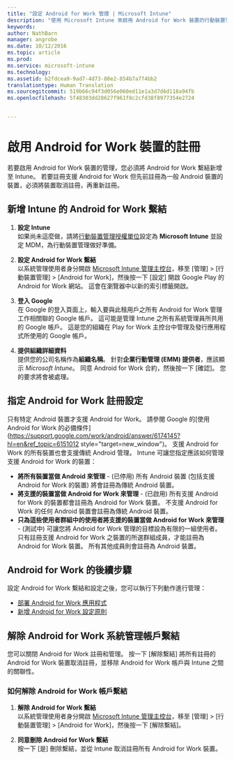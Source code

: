 ```yaml
---
title: "設定 Android for Work 管理 | Microsoft Intune"
description: "使用 Microsoft Intune 來啟用 Android for Work 裝置的行動裝置管理 (MDM)。"
keywords: 
author: NathBarn
manager: angrobe
ms.date: 10/12/2016
ms.topic: article
ms.prod: 
ms.service: microsoft-intune
ms.technology: 
ms.assetid: b2fdcea9-9ad7-4d73-88e2-854b7a774bb2
translationtype: Human Translation
ms.sourcegitcommit: 519b66c94f3d056e060ed11e1a3d7d6d118a94fb
ms.openlocfilehash: 5f48303dd28627f961f8c2cfd38f8977354e2724


---
```


# 啟用 Android for Work 裝置的註冊

若要啟用 Android for Work 裝置的管理，您必須將 Android for Work 繫結新增至 Intune。 若要註冊支援 Android for Work 但先前註冊為一般 Android 裝置的裝置，必須將裝置取消註冊，再重新註冊。

## 新增 Intune 的 Android for Work 繫結

1. **設定 Intune**<br>
如果尚未這麼做，請將[行動裝置管理授權單位](prerequisites-for-enrollment.md#set-mobile-device-management-authority)設定為 **Microsoft Intune** 並設定 MDM，為行動裝置管理做好準備。

2. **設定 Android for Work 繫結**<br>
    以系統管理使用者身分開啟 [Microsoft Intune 管理主控台](http://manage.microsoft.com)，移至 [管理] &gt; [行動裝置管理] &gt; [Android for Work]，然後按一下 [設定] 開啟 Google Play 的 Android for Work 網站。 這會在瀏覽器中以新的索引標籤開啟。

3. **登入 Google**<br>
   在 Google 的登入頁面上，輸入要與此租用戶之所有 Android for Work 管理工作相關聯的 Google 帳戶。 這可能是管理 Intune 之所有系統管理員所共用的 Google 帳戶。 這是您的組織在 Play for Work 主控台中管理及發行應用程式所使用的 Google 帳戶。

4. **提供組織詳細資料**<br>
   提供您的公司名稱作為**組織名稱**。 針對**企業行動管理 (EMM) 提供者**，應該顯示 *Microsoft Intune*。 同意 Android for Work 合約，然後按一下 [確認]。 您的要求將會被處理。

## 指定 Android for Work 註冊設定
   只有特定 Android 裝置才支援 Android for Work。 請參閱 Google 的[使用 Android for Work 的必備條件](https://support.google.com/work/android/answer/6174145?hl=en&ref_topic=6151012 style="target=new_window")。  支援 Android for Work 的所有裝置也會支援傳統 Android 管理。  Intune 可讓您指定應該如何管理支援 Android for Work 的裝置：

   - **將所有裝置當做 Android 來管理** - (已停用) 所有 Android 裝置 (包括支援 Android for Work 的裝置) 將會註冊為傳統 Android 裝置。
   - **將支援的裝置當做 Android for Work 來管理** - (已啟用) 所有支援 Android for Work 的裝置都會註冊為 Android for Work 裝置。 不支援 Android for Work 的任何 Android 裝置會註冊為傳統 Android 裝置。
   - **只為這些使用者群組中的使用者將支援的裝置當做 Android for Work 來管理** - (測試中) 可讓您將 Android for Work 管理的目標設為有限的一組使用者。 只有註冊支援 Android for Work 之裝置的所選群組成員，才能註冊為 Android for Work 裝置。 所有其他成員則會註冊為 Android 裝置。

## Android for Work 的後續步驟
設定 Android for Work 繫結和設定之後，您可以執行下列動作進行管理：
- [部署 Android for Work 應用程式](android-for-work-apps.md)
- [新增 Android for Work 設定原則](android-for-work-policy-settings-in-microsoft-intune.md)

## 解除 Android for Work 系統管理帳戶繫結

您可以關閉 Android for Work 註冊和管理。 按一下 [解除繫結] 將所有註冊的 Android for Work 裝置取消註冊，並移除 Android for Work 帳戶與 Intune 之間的關聯性。

### 如何解除 Android for Work 帳戶繫結

1. **解除 Android for Work 繫結**<br>
    以系統管理使用者身分開啟 [Microsoft Intune 管理主控台](http://manage.microsoft.com)，移至 [管理] &gt; [行動裝置管理] &gt; [Android for Work]，然後按一下 [解除繫結]。

2. **同意刪除 Android for Work 繫結**<br>
  按一下 [是] 刪除繫結，並從 Intune 取消註冊所有 Android for Work 裝置。



<!--HONumber=Oct16_HO2-->


